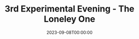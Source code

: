 ---
title: 3rd Experimental Evening - The Loneley One
date: 2023-09-08T00:00:00
opening_date: 1928-02-07
closing_date:
layout: productions
show_details:
- Playwright: Gertrude F. Jacobi
Theatre: Theatre Jacksonville
cast:
- The Man: Isaac Peiser
- The Woman: Winifred Snowden
crew:
- Producer: Winifred Snowden
---